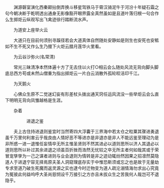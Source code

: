 <!-- { "loadSidebar": true } -->
　　渊源磬室演化西秦颠拈倒弄换斗移星驾铁马于霄汉骑泥牛于河汾十年疑石霜之句今朝决断于乾明透出通身无影像豁开眼界露全真然虽如是且道叶落归根一句合作么生掷炬云纵观写出飞禽迹徐行踏断流水声。

　　为道安上座举火云

　　大道只在目前何须别寻蹊径若会大道真体自然随处安静如是则生也安死也安秪如不生不死又作么生乃擸下火炬云腊月莲华火里看。

　　为云谷沙弥火(名常清)

　　常光三昧清净本然体遍十方了无去住以火打○相云会么随处风流无背向脚头脚底总西方苟或未然山僧重为指出掷炬云一片白云消散外孤轮皎洁印千江。

　　为天鹅火

　　心佛众生原不二觉迷幻妄有形差杖头拨出通天窍任运风流没一些举炬云会么直下明明无背向凤雏越格是生涯。

　　杂着

　　　　　进退之鉴

　　夫上古住持进退则鉴宜时当然寄四大浮囊于三界海中若太仓之粒粟其骤进勇退虽千万里何利害云乎哉良由人情好恶不等进亦是非退亦是非人不能远鉴至理动为是非所惑一进一退惟任妄情卒无所主惟圣贤则不然其进必以道则思所以济人其退必以道则思所以补过其余进退之顷虽百折挫而浩然无忧较之卒无所主者何如哉其或于荣冒宠孳孳为一己之谋者进则与业会退则为情转是非之迹动辄纷然因果之招凛然莫隐道人于进退宁容无择焉原夫圣人洞窥理底存实于中惟恐斯须或忘之也是故于无量劫专求至道乃破生死魔而返灵源之实也逮今时迁物变为道人疏沦溺情海勿求出心究竟为冤彼此何益呜呼大圣尚慈悯设千万接引之方亦且未拔众生之苦我何人哉岂可不退隐乎。
